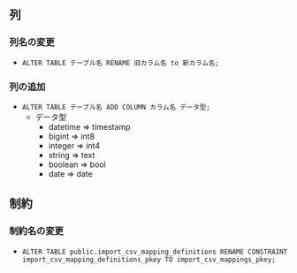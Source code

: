 ## 列

### 列名の変更

- `ALTER TABLE テーブル名 RENAME 旧カラム名 to 新カラム名;`

### 列の追加

- `ALTER TABLE テーブル名 ADD COLUMN カラム名 データ型;`
  - データ型
    - datetime => timestamp
    - bigint => int8
    - integer => int4
    - string => text
    - boolean => bool
    - date => date

## 制約

### 制約名の変更

- `ALTER TABLE public.import_csv_mapping_definitions RENAME CONSTRAINT import_csv_mapping_definitions_pkey TO import_csv_mappings_pkey;`
